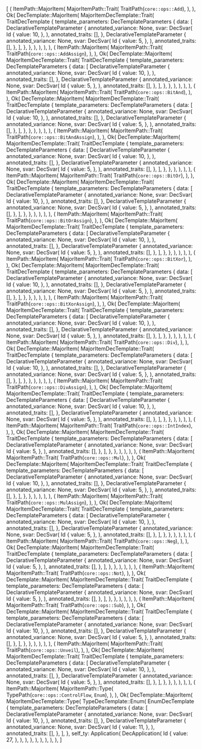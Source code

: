 [
    (
        ItemPath::MajorItem(
            MajorItemPath::Trait(
                TraitPath(`core::ops::Add`),
            ),
        ),
        Ok(
            DecTemplate::MajorItem(
                MajorItemDecTemplate::Trait(
                    TraitDecTemplate {
                        template_parameters: DecTemplateParameters {
                            data: [
                                DeclarativeTemplateParameter {
                                    annotated_variance: None,
                                    svar: DecSvar(
                                        Id {
                                            value: 10,
                                        },
                                    ),
                                    annotated_traits: [],
                                },
                                DeclarativeTemplateParameter {
                                    annotated_variance: None,
                                    svar: DecSvar(
                                        Id {
                                            value: 5,
                                        },
                                    ),
                                    annotated_traits: [],
                                },
                            ],
                        },
                    },
                ),
            ),
        ),
    ),
    (
        ItemPath::MajorItem(
            MajorItemPath::Trait(
                TraitPath(`core::ops::AddAssign`),
            ),
        ),
        Ok(
            DecTemplate::MajorItem(
                MajorItemDecTemplate::Trait(
                    TraitDecTemplate {
                        template_parameters: DecTemplateParameters {
                            data: [
                                DeclarativeTemplateParameter {
                                    annotated_variance: None,
                                    svar: DecSvar(
                                        Id {
                                            value: 10,
                                        },
                                    ),
                                    annotated_traits: [],
                                },
                                DeclarativeTemplateParameter {
                                    annotated_variance: None,
                                    svar: DecSvar(
                                        Id {
                                            value: 5,
                                        },
                                    ),
                                    annotated_traits: [],
                                },
                            ],
                        },
                    },
                ),
            ),
        ),
    ),
    (
        ItemPath::MajorItem(
            MajorItemPath::Trait(
                TraitPath(`core::ops::BitAnd`),
            ),
        ),
        Ok(
            DecTemplate::MajorItem(
                MajorItemDecTemplate::Trait(
                    TraitDecTemplate {
                        template_parameters: DecTemplateParameters {
                            data: [
                                DeclarativeTemplateParameter {
                                    annotated_variance: None,
                                    svar: DecSvar(
                                        Id {
                                            value: 10,
                                        },
                                    ),
                                    annotated_traits: [],
                                },
                                DeclarativeTemplateParameter {
                                    annotated_variance: None,
                                    svar: DecSvar(
                                        Id {
                                            value: 5,
                                        },
                                    ),
                                    annotated_traits: [],
                                },
                            ],
                        },
                    },
                ),
            ),
        ),
    ),
    (
        ItemPath::MajorItem(
            MajorItemPath::Trait(
                TraitPath(`core::ops::BitAndAssign`),
            ),
        ),
        Ok(
            DecTemplate::MajorItem(
                MajorItemDecTemplate::Trait(
                    TraitDecTemplate {
                        template_parameters: DecTemplateParameters {
                            data: [
                                DeclarativeTemplateParameter {
                                    annotated_variance: None,
                                    svar: DecSvar(
                                        Id {
                                            value: 10,
                                        },
                                    ),
                                    annotated_traits: [],
                                },
                                DeclarativeTemplateParameter {
                                    annotated_variance: None,
                                    svar: DecSvar(
                                        Id {
                                            value: 5,
                                        },
                                    ),
                                    annotated_traits: [],
                                },
                            ],
                        },
                    },
                ),
            ),
        ),
    ),
    (
        ItemPath::MajorItem(
            MajorItemPath::Trait(
                TraitPath(`core::ops::BitOr`),
            ),
        ),
        Ok(
            DecTemplate::MajorItem(
                MajorItemDecTemplate::Trait(
                    TraitDecTemplate {
                        template_parameters: DecTemplateParameters {
                            data: [
                                DeclarativeTemplateParameter {
                                    annotated_variance: None,
                                    svar: DecSvar(
                                        Id {
                                            value: 10,
                                        },
                                    ),
                                    annotated_traits: [],
                                },
                                DeclarativeTemplateParameter {
                                    annotated_variance: None,
                                    svar: DecSvar(
                                        Id {
                                            value: 5,
                                        },
                                    ),
                                    annotated_traits: [],
                                },
                            ],
                        },
                    },
                ),
            ),
        ),
    ),
    (
        ItemPath::MajorItem(
            MajorItemPath::Trait(
                TraitPath(`core::ops::BitOrAssign`),
            ),
        ),
        Ok(
            DecTemplate::MajorItem(
                MajorItemDecTemplate::Trait(
                    TraitDecTemplate {
                        template_parameters: DecTemplateParameters {
                            data: [
                                DeclarativeTemplateParameter {
                                    annotated_variance: None,
                                    svar: DecSvar(
                                        Id {
                                            value: 10,
                                        },
                                    ),
                                    annotated_traits: [],
                                },
                                DeclarativeTemplateParameter {
                                    annotated_variance: None,
                                    svar: DecSvar(
                                        Id {
                                            value: 5,
                                        },
                                    ),
                                    annotated_traits: [],
                                },
                            ],
                        },
                    },
                ),
            ),
        ),
    ),
    (
        ItemPath::MajorItem(
            MajorItemPath::Trait(
                TraitPath(`core::ops::BitXor`),
            ),
        ),
        Ok(
            DecTemplate::MajorItem(
                MajorItemDecTemplate::Trait(
                    TraitDecTemplate {
                        template_parameters: DecTemplateParameters {
                            data: [
                                DeclarativeTemplateParameter {
                                    annotated_variance: None,
                                    svar: DecSvar(
                                        Id {
                                            value: 10,
                                        },
                                    ),
                                    annotated_traits: [],
                                },
                                DeclarativeTemplateParameter {
                                    annotated_variance: None,
                                    svar: DecSvar(
                                        Id {
                                            value: 5,
                                        },
                                    ),
                                    annotated_traits: [],
                                },
                            ],
                        },
                    },
                ),
            ),
        ),
    ),
    (
        ItemPath::MajorItem(
            MajorItemPath::Trait(
                TraitPath(`core::ops::BitXorAssign`),
            ),
        ),
        Ok(
            DecTemplate::MajorItem(
                MajorItemDecTemplate::Trait(
                    TraitDecTemplate {
                        template_parameters: DecTemplateParameters {
                            data: [
                                DeclarativeTemplateParameter {
                                    annotated_variance: None,
                                    svar: DecSvar(
                                        Id {
                                            value: 10,
                                        },
                                    ),
                                    annotated_traits: [],
                                },
                                DeclarativeTemplateParameter {
                                    annotated_variance: None,
                                    svar: DecSvar(
                                        Id {
                                            value: 5,
                                        },
                                    ),
                                    annotated_traits: [],
                                },
                            ],
                        },
                    },
                ),
            ),
        ),
    ),
    (
        ItemPath::MajorItem(
            MajorItemPath::Trait(
                TraitPath(`core::ops::Div`),
            ),
        ),
        Ok(
            DecTemplate::MajorItem(
                MajorItemDecTemplate::Trait(
                    TraitDecTemplate {
                        template_parameters: DecTemplateParameters {
                            data: [
                                DeclarativeTemplateParameter {
                                    annotated_variance: None,
                                    svar: DecSvar(
                                        Id {
                                            value: 10,
                                        },
                                    ),
                                    annotated_traits: [],
                                },
                                DeclarativeTemplateParameter {
                                    annotated_variance: None,
                                    svar: DecSvar(
                                        Id {
                                            value: 5,
                                        },
                                    ),
                                    annotated_traits: [],
                                },
                            ],
                        },
                    },
                ),
            ),
        ),
    ),
    (
        ItemPath::MajorItem(
            MajorItemPath::Trait(
                TraitPath(`core::ops::DivAssign`),
            ),
        ),
        Ok(
            DecTemplate::MajorItem(
                MajorItemDecTemplate::Trait(
                    TraitDecTemplate {
                        template_parameters: DecTemplateParameters {
                            data: [
                                DeclarativeTemplateParameter {
                                    annotated_variance: None,
                                    svar: DecSvar(
                                        Id {
                                            value: 10,
                                        },
                                    ),
                                    annotated_traits: [],
                                },
                                DeclarativeTemplateParameter {
                                    annotated_variance: None,
                                    svar: DecSvar(
                                        Id {
                                            value: 5,
                                        },
                                    ),
                                    annotated_traits: [],
                                },
                            ],
                        },
                    },
                ),
            ),
        ),
    ),
    (
        ItemPath::MajorItem(
            MajorItemPath::Trait(
                TraitPath(`core::ops::IntIndex`),
            ),
        ),
        Ok(
            DecTemplate::MajorItem(
                MajorItemDecTemplate::Trait(
                    TraitDecTemplate {
                        template_parameters: DecTemplateParameters {
                            data: [
                                DeclarativeTemplateParameter {
                                    annotated_variance: None,
                                    svar: DecSvar(
                                        Id {
                                            value: 5,
                                        },
                                    ),
                                    annotated_traits: [],
                                },
                            ],
                        },
                    },
                ),
            ),
        ),
    ),
    (
        ItemPath::MajorItem(
            MajorItemPath::Trait(
                TraitPath(`core::ops::Mul`),
            ),
        ),
        Ok(
            DecTemplate::MajorItem(
                MajorItemDecTemplate::Trait(
                    TraitDecTemplate {
                        template_parameters: DecTemplateParameters {
                            data: [
                                DeclarativeTemplateParameter {
                                    annotated_variance: None,
                                    svar: DecSvar(
                                        Id {
                                            value: 10,
                                        },
                                    ),
                                    annotated_traits: [],
                                },
                                DeclarativeTemplateParameter {
                                    annotated_variance: None,
                                    svar: DecSvar(
                                        Id {
                                            value: 5,
                                        },
                                    ),
                                    annotated_traits: [],
                                },
                            ],
                        },
                    },
                ),
            ),
        ),
    ),
    (
        ItemPath::MajorItem(
            MajorItemPath::Trait(
                TraitPath(`core::ops::MulAssign`),
            ),
        ),
        Ok(
            DecTemplate::MajorItem(
                MajorItemDecTemplate::Trait(
                    TraitDecTemplate {
                        template_parameters: DecTemplateParameters {
                            data: [
                                DeclarativeTemplateParameter {
                                    annotated_variance: None,
                                    svar: DecSvar(
                                        Id {
                                            value: 10,
                                        },
                                    ),
                                    annotated_traits: [],
                                },
                                DeclarativeTemplateParameter {
                                    annotated_variance: None,
                                    svar: DecSvar(
                                        Id {
                                            value: 5,
                                        },
                                    ),
                                    annotated_traits: [],
                                },
                            ],
                        },
                    },
                ),
            ),
        ),
    ),
    (
        ItemPath::MajorItem(
            MajorItemPath::Trait(
                TraitPath(`core::ops::Neg`),
            ),
        ),
        Ok(
            DecTemplate::MajorItem(
                MajorItemDecTemplate::Trait(
                    TraitDecTemplate {
                        template_parameters: DecTemplateParameters {
                            data: [
                                DeclarativeTemplateParameter {
                                    annotated_variance: None,
                                    svar: DecSvar(
                                        Id {
                                            value: 5,
                                        },
                                    ),
                                    annotated_traits: [],
                                },
                            ],
                        },
                    },
                ),
            ),
        ),
    ),
    (
        ItemPath::MajorItem(
            MajorItemPath::Trait(
                TraitPath(`core::ops::Not`),
            ),
        ),
        Ok(
            DecTemplate::MajorItem(
                MajorItemDecTemplate::Trait(
                    TraitDecTemplate {
                        template_parameters: DecTemplateParameters {
                            data: [
                                DeclarativeTemplateParameter {
                                    annotated_variance: None,
                                    svar: DecSvar(
                                        Id {
                                            value: 5,
                                        },
                                    ),
                                    annotated_traits: [],
                                },
                            ],
                        },
                    },
                ),
            ),
        ),
    ),
    (
        ItemPath::MajorItem(
            MajorItemPath::Trait(
                TraitPath(`core::ops::Sub`),
            ),
        ),
        Ok(
            DecTemplate::MajorItem(
                MajorItemDecTemplate::Trait(
                    TraitDecTemplate {
                        template_parameters: DecTemplateParameters {
                            data: [
                                DeclarativeTemplateParameter {
                                    annotated_variance: None,
                                    svar: DecSvar(
                                        Id {
                                            value: 10,
                                        },
                                    ),
                                    annotated_traits: [],
                                },
                                DeclarativeTemplateParameter {
                                    annotated_variance: None,
                                    svar: DecSvar(
                                        Id {
                                            value: 5,
                                        },
                                    ),
                                    annotated_traits: [],
                                },
                            ],
                        },
                    },
                ),
            ),
        ),
    ),
    (
        ItemPath::MajorItem(
            MajorItemPath::Trait(
                TraitPath(`core::ops::Unveil`),
            ),
        ),
        Ok(
            DecTemplate::MajorItem(
                MajorItemDecTemplate::Trait(
                    TraitDecTemplate {
                        template_parameters: DecTemplateParameters {
                            data: [
                                DeclarativeTemplateParameter {
                                    annotated_variance: None,
                                    svar: DecSvar(
                                        Id {
                                            value: 10,
                                        },
                                    ),
                                    annotated_traits: [],
                                },
                                DeclarativeTemplateParameter {
                                    annotated_variance: None,
                                    svar: DecSvar(
                                        Id {
                                            value: 5,
                                        },
                                    ),
                                    annotated_traits: [],
                                },
                            ],
                        },
                    },
                ),
            ),
        ),
    ),
    (
        ItemPath::MajorItem(
            MajorItemPath::Type(
                TypePath(`core::ops::ControlFlow`, `Enum`),
            ),
        ),
        Ok(
            DecTemplate::MajorItem(
                MajorItemDecTemplate::Type(
                    TypeDecTemplate::Enum(
                        EnumDecTemplate {
                            template_parameters: DecTemplateParameters {
                                data: [
                                    DeclarativeTemplateParameter {
                                        annotated_variance: None,
                                        svar: DecSvar(
                                            Id {
                                                value: 10,
                                            },
                                        ),
                                        annotated_traits: [],
                                    },
                                    DeclarativeTemplateParameter {
                                        annotated_variance: None,
                                        svar: DecSvar(
                                            Id {
                                                value: 11,
                                            },
                                        ),
                                        annotated_traits: [],
                                    },
                                ],
                            },
                            self_ty: Application(
                                DecApplication(
                                    Id {
                                        value: 27,
                                    },
                                ),
                            ),
                        },
                    ),
                ),
            ),
        ),
    ),
]